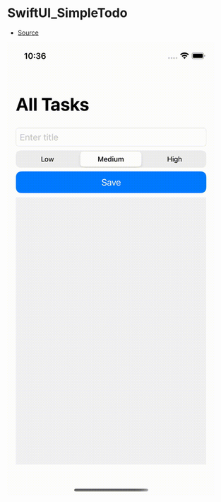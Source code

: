 # SwiftUI_SimpleTodo

- [Source](https://www.youtube.com/watch?v=CZ79PpB7HIo)

![](https://github.com/birhos/SwiftUI_SimpleTodo/blob/master/preview.gif?raw=true)
